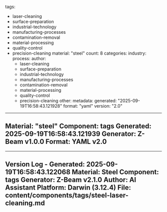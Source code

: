 tags:
  - laser-cleaning
  - surface-preparation
  - industrial-technology
  - manufacturing-processes
  - contamination-removal
  - material-processing
  - quality-control
  - precision-cleaning
material: "steel"
count: 8
categories:
  industry:
  process:
  author:
    - laser-cleaning
    - surface-preparation
    - industrial-technology
    - manufacturing-processes
    - contamination-removal
    - material-processing
    - quality-control
    - precision-cleaning
  other:
metadata:
  generated: "2025-09-19T16:58:43.121928"
  format: "yaml"
  version: "2.0"

---
Material: "steel"
Component: tags
Generated: 2025-09-19T16:58:43.121939
Generator: Z-Beam v1.0.0
Format: YAML v2.0
---

---
Version Log - Generated: 2025-09-19T16:58:43.122068
Material: Steel
Component: tags
Generator: Z-Beam v2.1.0
Author: AI Assistant
Platform: Darwin (3.12.4)
File: content/components/tags/steel-laser-cleaning.md
---